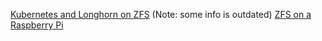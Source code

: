 [Kubernetes and Longhorn on ZFS](https://scvalex.net/posts/49/) (Note: some info is outdated)
[ZFS on a Raspberry Pi](https://www.jeffgeerling.com/blog/2021/htgwa-create-zfs-raidz1-zpool-on-raspberry-pi)
